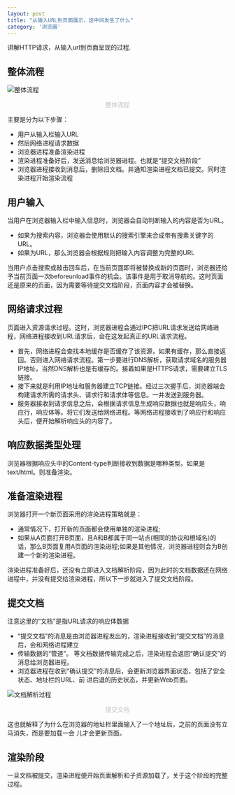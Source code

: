 ```yaml
---
layout: post
title: "从输入URL到页面展示，这中间发生了什么"
category: '浏览器'
---
```


讲解HTTP请求，从输入url到页面呈现的过程.

## 整体流程

![整体流程](../../../images/url1.png)
<center style="font-size:14px;color:#C0C0C0;">整体流程</center> 

主要是分为以下步骤：

* 用户从输入栏输入URL
* 然后网络进程请求数据
* 浏览器进程准备渲染进程
* 渲染进程准备好后，发送消息给浏览器进程。也就是“提交文档阶段”
* 浏览器进程接收到消息后，删除旧文档。并通知渲染进程文档已提交。同时渲染进程开始渲染流程


## 用户输入
当用户在浏览器输入栏中输入信息时，浏览器会自动判断输入的内容是否为URL。

* 如果为搜索内容，浏览器会使用默认的搜索引擎来合成带有搜素关键字的URL。
* 如果为URL，那么浏览器会根据规则把输入内容调整为完整的URL

当用户点击搜索或敲击回车后，在当前页面即将被替换成新的页面时，浏览器还给予当前页面一次beforeunload事件的机会。该事件是用于取消导航的。这时页面还是原来的页面，因为需要等待提交文档阶段，页面内容才会被替换。

## 网络请求过程
页面进入资源请求过程。这时，浏览器进程会通过IPC把URL请求发送给网络进程，网络进程接收到URL请求后，会在这发起真正的URL请求流程。

* 首先，网络进程会查找本地缓存是否缓存了该资源，如果有缓存，那么直接返回。否则进入网络请求流程。第一步要进行DNS解析，获取请求域名的服务器IP地址，当然DNS解析也是有缓存的。接着如果是HTTPS请求，需要建立TLS链接。
* 接下来就是利用IP地址和服务器建立TCP链接。经过三次握手后，浏览器端会构建请求所需的请求头、请求行和请求体等信息。一并发送到服务器。
* 服务器接收到请求信息之后，会根据请求信息生成响应数据也就是响应头，响应行，响应体等。将它们发送给网络进程。等网络进程接收到了响应行和响应头后，便开始解析响应头的内容了。

## 响应数据类型处理
浏览器根据响应头中的Content-type判断接收到数据是哪种类型。如果是text/html。则准备渲染。

## 准备渲染进程
浏览器打开一个新⻚面采用的渲染进程策略就是：

* 通常情况下，打开新的⻚面都会使用单独的渲染进程;
* 如果从A⻚面打开B⻚面，且A和B都属于同一站点(相同的协议和根域名)的话，那么B⻚面复用A⻚面的渲染进程;如果是其他情况，浏览器进程则会为B创建一个新的渲染进程。

渲染进程准备好后，还没有立即进入文档解析阶段，因为此时的文档数据还在网络进程中，并没有提交给渲染进程，所以下一步就进入了提交文档阶段。

## 提交文档
注意这里的“文档”是指URL请求的响应体数据

* “提交文档”的消息是由浏览器进程发出的，渲染进程接收到“提交文档”的消息后，会和网络进程建立
* 传输数据的“管道”。 等文档数据传输完成之后，渲染进程会返回“确认提交”的消息给浏览器进程。
* 浏览器进程在收到“确认提交”的消息后，会更新浏览器界面状态，包括了安全状态、地址栏的URL、前 进后退的历史状态，并更新Web⻚面。

![文档解析过程](../../../images/url2.png)
<center style="font-size:14px;color:#C0C0C0;">提交文档</center> 

这也就解释了为什么在浏览器的地址栏里面输入了一个地址后，之前的⻚面没有立⻢消失，而是要加载一会 儿才会更新⻚面。
## 渲染阶段
一旦文档被提交，渲染进程便开始⻚面解析和子资源加载了，关于这个阶段的完整过程。
